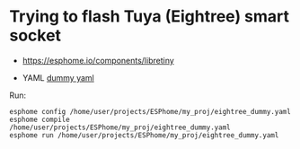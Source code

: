 # Trying to flash Tuya (Eightree) smart socket

- https://esphome.io/components/libretiny

- YAML
[dummy yaml](../../my_proj/eightree_dummy.yaml)


Run:

```shell
esphome config /home/user/projects/ESPhome/my_proj/eightree_dummy.yaml
esphome compile /home/user/projects/ESPhome/my_proj/eightree_dummy.yaml
esphome run /home/user/projects/ESPhome/my_proj/eightree_dummy.yaml
```
